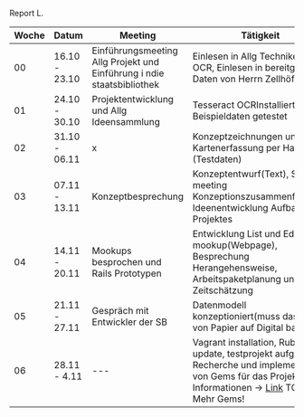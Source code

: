 Report L.

| Woche  | Datum | Meeting | Tätigkeit 
| ------------- | ------------- | ------------- | ------------- |
| 00 | 16.10 - 23.10 | Einführungsmeeting Allg Projekt und Einführung i ndie staatsbibliothek | Einlesen in Allg Techniken der OCR, Einlesen in bereitgestellte Daten von Herrn Zellhöfer
| 01 | 24.10 - 30.10 | Projektentwicklung und Allg Ideensammlung |  Tesseract OCRInstalliert und an Beispieldaten getestet
| 02 | 31.10 - 06.11 | x | Konzeptzeichnungen und Kartenerfassung per Hand (Testdaten)
| 03 | 07.11 - 13.11 | Konzeptbesprechung | Konzeptentwurf(Text), Skype meeting Konzeptionszusammenführung, Ideenentwicklung Aufbau des Projektes
| 04 | 14.11 - 20.11 | Mookups besprochen und Rails Prototypen | Entwicklung List und Edit mookup(Webpage), Besprechung Herangehensweise, Arbeitspaketplanung und Zeitschätzung
| 05 | 21.11 - 27.11 | Gespräch mit Entwickler der SB | Datenmodell konzeptioniert(muss das noch von Papier auf  Digital bannen)
| 06 | 28.11 - 4.11 | --- | Vagrant installation, Ruby update, testprojekt aufgesetzt, Recherche und implementation von Gems für das Projekt, mehr Informationen -> [Link](https://github.com/kaphka/htwmusik/blob/master/notes/gems.md) TODO: Mehr Gems!

